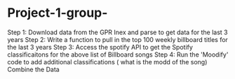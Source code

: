 # Project-1-group-
Step 1: Download data from the GPR Inex and parse to get data for the last 3 years
Step 2: Write a function to pull in the top 100 weekly billboard titles for the last 3 years
Step 3: Access the spotify API to get the Spotify classificaitons for the above list of Billboard songs
Step 4: Run the 'Moodify' code to add additional classifications ( what is the modd of the song)
Combine the Data 
